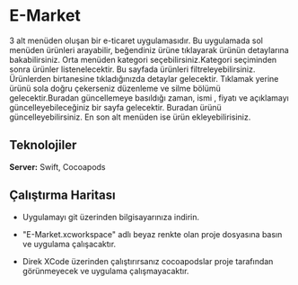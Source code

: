 



# E-Market

3 alt menüden oluşan bir e-ticaret uygulamasıdır. Bu uygulamada sol menüden ürünleri arayabilir, beğendiniz ürüne tıklayarak ürünün detaylarına bakabilirsiniz. Orta menüden kategori seçebilirsiniz.Kategori seçiminden sonra ürünler listenelecektir. Bu sayfada ürünleri filtreleyebilirsiniz. Ürünlerden birtanesine tıkladığınızda detaylar gelecektir. Tıklamak yerine ürünü sola doğru çekerseniz düzenleme ve silme bölümü gelecektir.Buradan güncellemeye basıldığı zaman, ismi , fiyatı ve açıklamayı güncelleyebileceğiniz bir sayfa gelecektir. Buradan ürünü güncelleyebilirsiniz. En son alt menüden ise ürün ekleyebilirisiniz.


## Teknolojiler
 

**Server:** Swift, Cocoapods

  
## Çalıştırma Haritası

- Uygulamayı git üzerinden bilgisayarınıza indirin.

- "E-Market.xcworkspace" adlı beyaz renkte olan proje dosyasına basın ve uygulama çalışacaktır.

- Direk XCode üzerinden çalıştırırsanız cocoapodslar proje tarafından görünmeyecek ve uygulama çalışmayacaktır.
